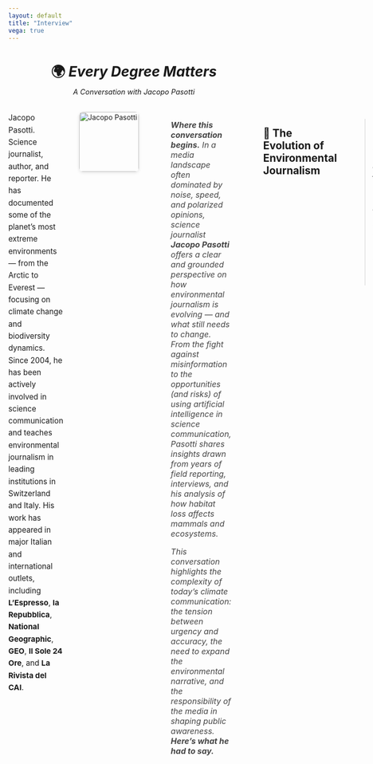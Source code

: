 ```yaml
---
layout: default
title: "Interview"
vega: true
---
```


<div style="text-align: center; margin-bottom: 2rem;">
  <h1 style="margin-bottom: 0.3rem;">🌍 <em>Every Degree Matters</em></h1>
  <p style="font-size: 0.9rem; font-style: italic; margin-top: 0;">A Conversation with Jacopo Pasotti</p>
</div>

<div style="display: flex; align-items: flex-start; gap: 2rem;">

 <div style="flex: 1; font-size: 0.95rem; line-height: 1.6;">
  Jacopo Pasotti. Science journalist, author, and reporter. He has documented some of the planet’s most extreme environments — from the Arctic to Everest — focusing on climate change and biodiversity dynamics.  
  Since 2004, he has been actively involved in science communication and teaches environmental journalism in leading institutions in Switzerland and Italy.  
  His work has appeared in major Italian and international outlets, including <strong>L’Espresso</strong>, <strong>la Repubblica</strong>, <strong>National Geographic</strong>, <strong>GEO</strong>, <strong>Il Sole 24 Ore</strong>, and <strong>La Rivista del CAI</strong>.
</div>

  <div style="flex-shrink: 0;">
    <img src="{{site.baseurl}}/assets/images/Jacopo_Pasotti.jpg" alt="Jacopo Pasotti" style="width: 120px; border-radius: 8px; box-shadow: 0 2px 6px rgba(0,0,0,0.1);" />
  </div>

<hr style="margin-top: 2rem; margin-bottom: 1.5rem;">

<div style="font-size: 1rem; font-style: italic; color: #444; margin-bottom: 2rem;">
  <p>
    <strong>Where this conversation begins.</strong> In a media landscape often dominated by noise, speed, and polarized opinions, science journalist <strong>Jacopo Pasotti</strong> offers a clear and grounded perspective on how environmental journalism is evolving — and what still needs to change.  
    From the fight against misinformation to the opportunities (and risks) of using artificial intelligence in science communication, Pasotti shares insights drawn from years of field reporting, interviews, and his analysis of how habitat loss affects mammals and ecosystems.
  </p>
  <p>
    This conversation highlights the complexity of today’s climate communication: the tension between urgency and accuracy, the need to expand the environmental narrative, and the responsibility of the media in shaping public awareness.  
    <strong>Here’s what he had to say.</strong>
  </p>
</div>

<hr style="margin-top: 0; margin-bottom: 2rem;">

## 📰 The Evolution of Environmental Journalism  
> *“False balance is still very present: facts and baseless opinions are placed on the same level, creating confusion rather than clarity.”*

Pasotti strongly criticizes the persistence of **false balance** in environmental reporting. He explains how **talk shows and social media** often prioritize **conflict and spectacle**, giving undue visibility to unqualified voices and undermining public understanding. In contrast, he praises **radio and print media** for maintaining **depth, accuracy**, and **context**, offering more meaningful coverage—even if to a smaller audience. This more traditional approach remains crucial for exploring long-term and complex enviromental challenges.

---

## 📢 The Challenges of Communicating Climate Change  
> *“Dealing with shitstorms was one of the hardest challenges for years.”*

The rise of digital platforms has exposed scientists and communicators to **waves of online abuse**, often coordinated to discredit legitimate research. Pasotti reflects on these difficult years, but also notes a **positive shift**: as **climate impacts** become more **visible and tangible**, more people are showing **trust in scientific data**. This change marks a **turning point** in public engagement, though the space for **constructive dialogue** remains delicate and must be carefully nurtured.

---

## 🌱 Gaps in Environmental Coverage  
> *“There’s a lot of talk about climate, but still too little about the environment as a whole.”*

Pasotti calls out the media’s tendency to **focus exclusively on climate change**, often ignoring **interconnected environmental issues** such as **biodiversity loss**, **soil degradation**, and **water pollution**. He advocates for a more **systemic narrative**—one that reflects the **interdependence** between natural systems and emphasizes that tackling climate change requires considering the **health of the entire planet**, not just carbon levels.

---

## 🔥 Media Catastrophism  
> *“Sounding the alarm is necessary. But media catastrophism only creates anxiety and misinformation.”*

Pasotti warns against the rise of **catastrophic narratives** in the media, where **clickbait headlines** and **influencer-driven content** often distort the scientific message. While he agrees on the urgency of climate communication, he stresses the importance of **precision over panic**. The goal should be to **empower** the audience with knowledge—not to paralyze them with fear. 

---

## 🐾 The Impact on Animal Species  
> *“Habitat loss and fragmentation are the main drivers of species decline.”*

One of the most underreported consequences of environmental degradation, according to Pasotti, is the **rapid decline of wildlife populations**. Beyond climate change, factors like **urban expansion**, **agricultural pressure**, and **land fragmentation** are severely affecting **migration routes**, **food chains**, and **ecosystem balance**. He believes that **rethinking land use** and integrating **conservation strategies** is key to preserving **biodiversity**—which in turn supports human life.

---

## 🤖 AI and the Future of Science Communication  
> *“The question today isn’t whether we use AI, but how we use it.”*

Pasotti acknowledges that artificial intelligence is now part of nearly every field, including science journalism. Some media outlets are transparent about it, while others are not. He cites the Italian newspaper "Il Foglio" as a positive example: once a week, it publishes an article entirely generated by AI, and clearly labels it as such. Pasotti believes that transparency is essential to maintaining readers’ trust, especially when it comes to disclosing when and how AI is involved in content creation.
Personally, he initially experimented with using AI for source gathering, but encountered major limitations—particularly the problem of “hallucinations” or the invention of unverifiable facts and references. As a result, he still relies on traditional, verifiable sources for research.
That said, he regularly uses AI for support tasks such as stylistic editing, Instagram post revision, and the translation of complex scientific texts—contexts in which he finds AI to be genuinely helpful.

---

## 🕰️ Is There Still Time?  
> *“Every half degree matters. It’s like a train: hitting a tunnel at 120 km/h is not the same as slowing down before you get there.”*

Pasotti believes that although the **+1.5 °C threshold** has already been exceeded, it’s still possible to **slow down global warming** and **reduce future damage**. He compares the situation to a train approaching a wall: the **speed at which we hit** matters. Every fraction of a degree avoided gives us **more time to adapt**, **reinforce infrastructure**, and **implement policy**. The climate crisis, he reminds us, is **cumulative**—and every action today shapes tomorrow.

---

## 👩‍🎓 Advice for Young Communicators  
> *“Don’t stop at journalism: we need cross-disciplinary skills to truly communicate science.”*

To communicate science effectively in today’s world, Pasotti encourages young professionals to go beyond traditional journalism. He advocates for developing **hybrid skills**—combining **journalistic storytelling** with knowledge in **data science**, **environmental policy**, or **scientific research**. In a media environment disrupted by AI and fragmented attention, **versatility** becomes a crucial form of **resilience**. Pasotti himself trains communicators across Europe, from universities to research institutions, promoting a more **integrated and rigorous approach**.

---

## ☁️ Keywords from the Interview

Here is a visual summary of the key concepts discussed in the conversation:

![Word Cloud – Climate Journalism]



## 📥 Download and Share

You can download the full interview as a PDF [here]() *(insert link)* or share it on social media using the hashtag `#EveryDegreeMatters`.

